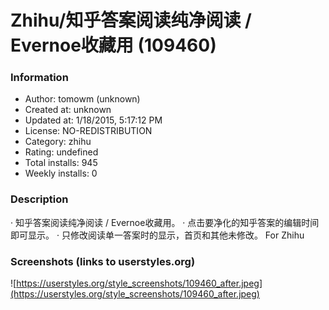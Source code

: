 # Zhihu/知乎答案阅读纯净阅读 / Evernoe收藏用 (109460)

### Information
- Author: tomowm (unknown)
- Created at: unknown
- Updated at: 1/18/2015, 5:17:12 PM
- License: NO-REDISTRIBUTION
- Category: zhihu
- Rating: undefined
- Total installs: 945
- Weekly installs: 0


### Description
· 知乎答案阅读纯净阅读 / Evernoe收藏用。
· 点击要净化的知乎答案的编辑时间即可显示。
· 只修改阅读单一答案时的显示，首页和其他未修改。
For Zhihu


### Screenshots (links to userstyles.org)
![https://userstyles.org/style_screenshots/109460_after.jpeg](https://userstyles.org/style_screenshots/109460_after.jpeg)


